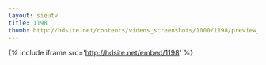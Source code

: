 ```yaml
---
layout: sieutv
title: 1198
thumb: http://hdsite.net/contents/videos_screenshots/1000/1198/preview_360p.mp4.jpg
---
```

{% include iframe src='http://hdsite.net/embed/1198' %}
 
